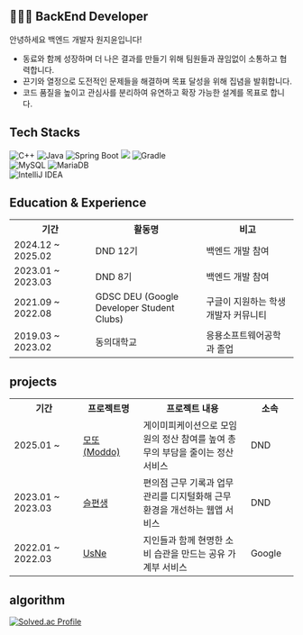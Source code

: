 
<!--
**sudhdkso/sudhdkso** is a ✨ _special_ ✨ repository because its `README.md` (this file) appears on your GitHub profile.

Here are some ideas to get you started:

- 🔭 I’m currently working on ...
- 🌱 I’m currently learning ...
- 👯 I’m looking to collaborate on ...
- 🤔 I’m looking for help with ...
- 💬 Ask me about ...
- 📫 How to reach me: ...
- 😄 Pronouns: ...
- ⚡ Fun fact: ...
-->

## 👩🏻‍💻 BackEnd Developer

<div align="left">

 안녕하세요 백엔드 개발자 원지윤입니다!
 - 동료와 함께 성장하며 더 나은 결과를 만들기 위해 팀원들과 끊임없이 소통하고 협력합니다. <br/>
 - 끈기와 열정으로 도전적인 문제들을 해결하며 목표 달성을 위해 집념을 발휘합니다. <br/>
 - 코드 품질을 높이고 관심사를 분리하여 유연하고 확장 가능한 설계를 목표로 합니다. <br/>

</div>

## Tech Stacks
<div align="left">
<!-- 언어 -->
  <div>
    <img alt="C++" src ="https://img.shields.io/badge/C++-00599C.svg?&style=flat&logo=cplusplus&logoColor=white"/>
    <img alt="Java" src ="https://img.shields.io/badge/Java-007396.svg?&style=flat&logo=OpenJDK&logoColor=white"/>
    <img alt="Spring Boot" src ="https://img.shields.io/badge/SpringBoot-6DB33F?style=flat&logo=SpringBoot&logoColor=white"/>
    <img src="https://img.shields.io/badge/JUnit5-25A162?style=for-the-badge&style=flat&logo=JUnit5&logoColor=white">
    <img alt="Gradle" src ="https://img.shields.io/badge/Gradle-02303A.svg?&style=flat&logo=Gradle&logoColor=white"/>
  </div>
<!-- DB -->
  <div>
    <img alt="MySQL" src ="https://img.shields.io/badge/MySQL-4479A1.svg?&style=flat&logo=MySQL&logoColor=white"/>
    <img alt="MariaDB" src ="https://img.shields.io/badge/MariaDB-003545.svg?&style=flat&logo=MariaDB&logoColor=white"/>
    <!--<img alt="PostgreSQL" src ="https://img.shields.io/badge/PostgreSQL-4169E1.svg?&style=flat&logo=PostgreSQL&logoColor=white"/>-->
  </div>

  <div>
    <img alt="IntelliJ IDEA" src ="https://img.shields.io/badge/IntelliJ IDEA-000000.svg?&style=flat&logo=IntelliJIDEA&logoColor=white"/>
  </div>
</div>

## Education & Experience
<table>
  <tr>
    <th width="200px">기간</th>
    <th width="300px">활동명</th>
    <th width="300px">비고</th>
  <tr>
    <td>2024.12 ~ 2025.02</td>
    <td>DND 12기</td>
    <td>백엔드 개발 참여</td>
  </tr>
  <tr>
    <td>2023.01 ~ 2023.03</td>
    <td>DND 8기</td>
    <td>백엔드 개발 참여</td>
  </tr>
  <tr>
    <td>2021.09 ~ 2022.08</td>
    <td>GDSC DEU (Google Developer Student Clubs)</td>
    <td>구글이 지원하는 학생 개발자 커뮤니티</td>
  </tr>
  <tr>
    <td>2019.03 ~ 2023.02</td>
    <td>동의대학교</td>
    <td>응용소프트웨어공학과 졸업</td>
  </tr>
</table>

## projects

<table>
  <tr>
    <th width="200px" style="white-space: pre-wrap; overflow-wrap: break-word;">기간</th>
    <th width="150px" style="white-space: pre-wrap; overflow-wrap: break-word;">프로젝트명</th>
    <th width="550px" style="white-space: pre-wrap; overflow-wrap: break-word;">프로젝트 내용</th>
    <th width="100px" style="white-space: pre-wrap; overflow-wrap: break-word;">소속</th>
  <tr>
    <td>2025.01 ~ </td>
    <td><a href = https://github.com/dnd-side-project/dnd-12th-7-backend"">모또(Moddo)</a></td>
    <td>게이미피케이션으로 모임원의 정산 참여를 높여 총무의 부담을 줄이는 정산 서비스</td>
    <td>DND</td>
  </tr>
  <tr>
    <td>2023.01 ~ 2023.03</td>
    <td><a href="https://github.com/dnd-side-project/dnd-8th-10-backend">슬편생</a></td>
    <td>편의점 근무 기록과 업무 관리를 디지털화해 근무 환경을 개선하는 웹앱 서비스</td>
    <td>DND</td>
  </tr>
  <tr>
    <td>2022.01 ~ 2022.03</td>
    <td><a href="https://github.com/GDSC-DEU/2022-SolutionChallenge-UsNe">UsNe</a></td>
    <td>지인들과 함께 현명한 소비 습관을 만드는 공유 가계부 서비스</td>
    <td>Google</td>
  </tr>
</table>


## algorithm

<div align="left"> 
  
  [![Solved.ac Profile](http://mazassumnida.wtf/api/v2/generate_badge?boj=wldbs0617)](https://solved.ac/wldbs0617/) 
  <br>
<!--     [![Anurag's github stats](https://github-readme-stats.vercel.app/api?username=sudhdkso&card_width=370)](https://github.com/anuraghazra/github-readme-stats)
  [![Top Langs](https://github-readme-stats.vercel.app/api/top-langs/?username=sudhdkso&layout=compact&card_width=250)](https://github.com/anuraghazra/github-readme-stats) -->
  
</div>
